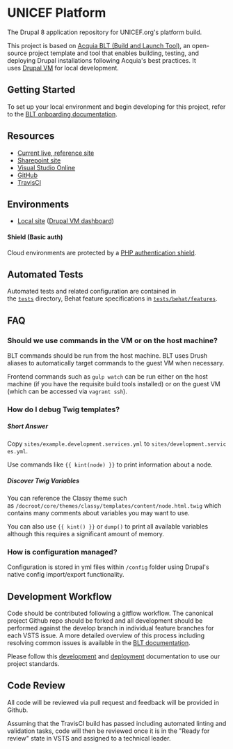 # UNICEF Platform

The Drupal 8 application repository for UNICEF.org's platform build.

This project is based on [Acquia BLT (Build and Launch Tool)](https://github.com/acquia/blt), an open-source project template and tool that enables building, testing, and deploying Drupal installations following Acquia's best practices. It uses [Drupal VM](https://www.drupalvm.com/) for local development.

## Getting Started

To set up your local environment and begin developing for this project, refer to the [BLT onboarding documentation](https://docs.acquia.com/blt/developer/onboarding/).

## Resources

* [Current live, reference site](http://www.unicef.org/)
* [Sharepoint site](https://unicef.sharepoint.com/teams/ITSS/UNICEForg/SitePages/Home.aspx)
* [Visual Studio Online](https://unicef.visualstudio.com/unicef.org)
* [GitHub](https://github.com/unicef/global-web-redesign)
* [TravisCI](https://travis-ci.com/unicef/global-web-redesign)

## Environments

* [Local site](http://local.unicefplatform.com/) ([Drupal VM dashboard](http://dashboard.local.unicefplatform.com/))

#### Shield (Basic auth)

Cloud environments are protected by a [PHP authentication shield](https://www.drupal.org/project/shield).

## Automated Tests

Automated tests and related configuration are contained in the [`tests`](https://github.com/unicef/global-web-redesign/blob/develop/tests) directory, Behat feature specifications in [`tests/behat/features`](https://github.com/unicef/global-web-redesign/blob/develop/tests/behat/features).

## FAQ

### Should we use commands in the VM or on the host machine?

BLT commands should be run from the host machine. BLT uses Drush aliases to automatically target commands to the guest VM when necessary.

Frontend commands such as `gulp watch` can be run either on the host machine (if you have the requisite build tools installed) or on the guest VM (which can be accessed via `vagrant ssh`).

### How do I debug Twig templates?

##### Short Answer

Copy `sites/example.development.services.yml` to `sites/development.services.yml`.

Use commands like `{{ kint(node) }}` to print information about a node.

##### Discover Twig Variables

You can reference the Classy theme such as `/docroot/core/themes/classy/templates/content/node.html.twig` which contains many comments about  variables you may want to use.

You can also use `{{ kint() }}` or `dump()` to print all available variables although this requires a significant amount of memory.

### How is configuration managed?

Configuration is stored in yml files within `/config` folder using Drupal's native config import/export functionality.

## Development Workflow

Code should be contributed following a gitflow workflow. The canonical project Github repo should be forked and all development should be performed against the develop branch in individual feature branches for each VSTS issue. A more detailed overview of this process including resolving common issues is available in the [BLT documentation](http://blt.readthedocs.io/en/8.x/readme/dev-workflow/#development-workflow).

Please follow this [development](https://unicef.sharepoint.com/:p:/r/teams/ITSS/UNICEForg/_layouts/15/Doc.aspx?sourcedoc=%7BD800EACB-C94F-4646-8CD2-115D5543B747%7D&action=edit&source=https%3A%2F%2Funicef%2Esharepoint%2Ecom%2Fteams%2FITSS%2FUNICEForg%2Funicef%2Eorg%2520Drupal%2520CMS%2FForms%2FLevel%25201%2520View%2Easpx) and [deployment](https://unicef.sharepoint.com/:w:/r/teams/ITSS/UNICEForg/_layouts/15/Doc.aspx?sourcedoc=%7BE3D4994D-2B36-4511-B612-7DC407DE70F3%7D&action=edit&source=https%3A%2F%2Funicef%2Esharepoint%2Ecom%2Fteams%2FITSS%2FUNICEForg%2Funicef%2Eorg%2520Drupal%2520CMS%2FForms%2FLevel%25201%2520View%2Easpx) documentation to use our project standards.

## Code Review

All code will be reviewed via pull request and feedback will be provided in Github.

Assuming that the TravisCI build has passed including automated linting and validation tasks, code will then be reviewed once it is in the "Ready for review" state in VSTS and assigned to a technical leader.
